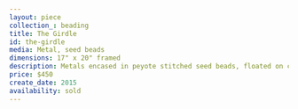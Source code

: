 ```yaml
---
layout: piece
collection_: beading
title: The Girdle
id: the-girdle
media: Metal, seed beads
dimensions: 17" x 20" framed
description: Metals encased in peyote stitched seed beads, floated on coffee color mat in glassed maple frame two inches in depth.
price: $450
create_date: 2015
availability: sold
---
```

